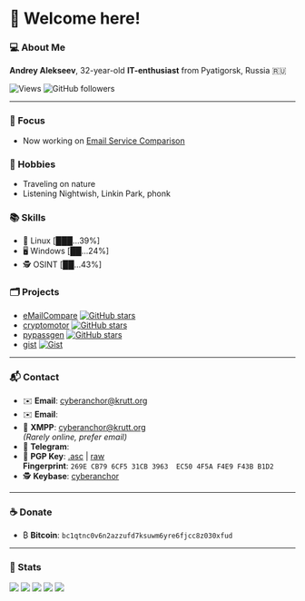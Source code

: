<div align="left">

# 👋 Welcome here!

### 💻 About Me 

**Andrey Alekseev**, 32-year-old **IT-enthusiast** from Pyatigorsk, Russia 🇷🇺

![Views](https://komarev.com/ghpvc/?username=cyberanchor&color=brightgreen)
![GitHub followers](https://img.shields.io/github/followers/cyberanchor?style=plastic&color=brightgreen)

---

### 🚀 Focus 
- Now working on [Email Service Comparison](https://github.com/cyberanchor/eMailCompare)

### 🌴 Hobbies 
- Traveling on nature
- Listening Nightwish, Linkin Park, phonk

### 📚 Skills 
- 🐧 Linux [███...39%]
- 🖥️ Windows [██...24%]
- 🕵️ OSINT [██...43%]


### 🗂️ Projects
- [eMailCompare](https://github.com/cyberanchor/eMailCompare) [![GitHub stars](https://img.shields.io/github/stars/cyberanchor/eMailCompare)](https://github.com/cyberanchor/eMailCompare/stargazers)
- [cryptomotor](https://github.com/cyberanchor/cryptomotor) [![GitHub stars](https://img.shields.io/github/stars/cyberanchor/cryptomotor)](https://github.com/cyberanchor/cryptomotor/stargazers)
- [pypassgen](https://github.com/cyberanchor/pypassgen) [![GitHub stars](https://img.shields.io/github/stars/cyberanchor/pypassgen)](https://github.com/cyberanchor/pypassgen/stargazers)
- [gist](https://gist.github.com/cyberanchor) [![Gist](https://img.shields.io/badge/-Gists-000000)](https://gist.github.com/cyberanchor)

---

### 📬 Contact

- ✉️ **Email**: [cyberanchor@krutt.org](mailto:cyberanchor@krutt.org)
- ✉️ **Email**: [](mailto:)
- 💬 **XMPP**: [cyberanchor@krutt.org](xmpp:cyberanchor@krutt.org)  
  *(Rarely online, prefer email)*
- 📲 **Telegram**: []()
- 🔑 **PGP Key**: [.asc](https://github.com/cyberanchor/cyberanchor/blob/main/public-key.asc) | [raw](https://raw.githubusercontent.com/cyberanchor/cyberanchor/refs/heads/main/public-key.asc)  
  **Fingerprint**: `269E CB79 6CF5 31CB 3963  EC50 4F5A F4E9 F43B B1D2`
- 🕵️ **Keybase**: [cyberanchor](https://keybase.io/cyberanchor)

---

### ☕ Donate

- ₿ **Bitcoin**: `bc1qtnc0v6n2azzufd7ksuwm6yre6fjcc8z030xfud`

---

### 📝 Stats

![](https://github-profile-summary-cards.vercel.app/api/cards/profile-details?username=cyberanchor&theme=solarized_dark)
![](https://github-profile-summary-cards.vercel.app/api/cards/most-commit-language?username=cyberanchor&theme=solarized_dark)
![](https://github-profile-summary-cards.vercel.app/api/cards/repos-per-language?username=cyberanchor&theme=solarized_dark)
![](https://github-profile-summary-cards.vercel.app/api/cards/stats?username=cyberanchor&theme=solarized_dark)
![](https://github-profile-summary-cards.vercel.app/api/cards/productive-time?username=cyberanchor&theme=solarized_dark)

</div>
